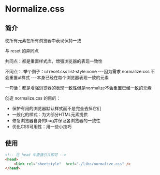 # Normalize.css

## 简介

使所有元素在所有浏览器中表现保持一致

与 reset 的异同点

共同点：都是重置样式库，增强浏览器的表现一致性

不同点：
举个例子：ul
reset.css   list-style:none ---因为需求
normalize.css 不会重置ul样式 ---本身已经在每个浏览器表现一致的元素

一句话：都是增强浏览器的表现一致性但是normalize不会重置已经一致的元素

创造 normalize.css 的目的：

- 保护有用的浏览器默认样式而不是完全去掉它们
- 一般化的样式：为大部分HTML元素提供
- 修复浏览器自身的bug并保证各浏览器的一致性
- 优化CSS可用性：用一些小技巧

## 使用

```html
<!-- 在 head 中直接引入即可 -->
<head>
	<link rel="sheetstyle"  href="./libs/normalize.css" />
</head>
```

